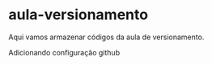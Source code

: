 # aula-versionamento
Aqui vamos armazenar códigos da aula de versionamento.

Adicionando configuração github 